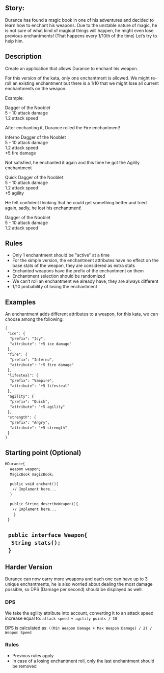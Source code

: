 Story:
------

Durance has found a magic book in one of his adventures and decided to learn how to enchant his weapons. Due to the unstable nature of magic, he is not sure of what kind of magical things will happen, he might even lose previous enchantments! (That happens every 1/10th of the time) Let’s try to help him.

Description
-----------

Create an application that allows Durance to enchant his weapon.  
  
For this version of the kata, only one enchantment is allowed. We might re-roll an existing enchantment but there is a 1/10 that we might lose all current enchantments on the weapon.  
  
Example:

Dagger of the Nooblet  
5 - 10 attack damage  
1.2 attack speed

After enchanting it, Durance rolled the Fire enchantment!

Inferno Dagger of the Nooblet  
5 - 10 attack damage  
1.2 attack speed  
+5 fire damage

Not satisfied, he enchanted it again and this time he got the Agility enchantment

  
Quick Dagger of the Nooblet  
5 - 10 attack damage  
1.2 attack speed  
+5 agility

He felt confident thinking that he could get something better and tried again, sadly, he lost his enchantment!

Dagger of the Nooblet  
5 - 10 attack damage  
1.2 attack speed

Rules
-----

*   Only 1 enchantment should be "active" at a time
*   For the simple version, the enchantment attributes have no effect on the base stats of the weapon, they are considered as extra stats
*   Enchanted weapons have the prefix of the enchantment on them
*   Enchantment selection should be randomized
*   We can’t roll an enchantment we already have, they are always different
*   1/10 probability of losing the enchantment

  
Examples
-----------

An enchantment adds different attributes to a weapon, for this kata, we can choose among the following:

`{`  
  `"ice": {`  
    `"prefix": "Icy",`  
    `"attribute": "+5 ice damage"`  
  `},`  
  `"fire": {`  
    `"prefix": "Inferno",`  
    `"attribute": "+5 fire damage"`  
  `},`  
  `"lifesteal": {`  
    `"prefix": "Vampire",`  
    `"attribute": "+5 lifesteal"`  
  `},`  
  `"agility": {`  
    `"prefix": "Quick",`  
    `"attribute": "+5 agility"`  
  `},`  
  `"strength": {`  
    `"prefix": "Angry",`  
    `"attribute": "+5 strength"`  
  `}`  
`}`

Starting point (Optional)
-------------------------

`HDurance{`  
    `Weapon weapon;`  
    `MagicBook magicBook;`  
  
    `public void enchant(){`  
      `// Implement here...`  
    `}`  
  
    `public String describeWeapon(){`  
      `// Implement here...`  
       `}`  
  `}`  
  
  `public interface Weapon{`  
    `String stats();`  
  `}`
-----------------------------------------------------------------------------------------------------------------------------------------------------------------------------------------------------------------------------------------------------------------------------------------------------------

Harder Version
--------------

Durance can now carry more weapons and each one can have up to 3 unique enchantments, he is also worried about dealing the most damage possible, so DPS (Damage per second) should be displayed as well.

### DPS

We take the agility attribute into account, converting it to an attack speed increase equal to: `attack speed + agility points / 10`  
  
DPS is calculated as: `((Min Weapon Damage + Max Weapon Damage) / 2) / Weapon Speed`

### Rules

*   Previous rules apply
*   In case of a losing enchantment roll, only the last enchantment should be removed